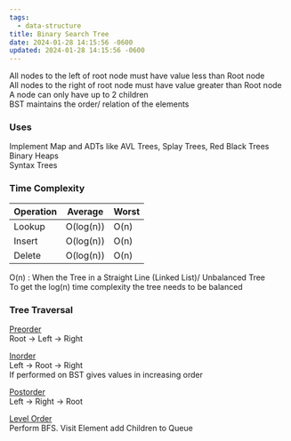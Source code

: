 ```yaml
---
tags:
  - data-structure
title: Binary Search Tree
date: 2024-01-28 14:15:56 -0600
updated: 2024-01-28 14:15:56 -0600
---
```


All nodes to the left of root node must have value less than Root node  
All nodes to the right of root node must have value greater than Root node  
A node can only have up to 2 children  
BST maintains the order/ relation of the elements

### Uses

Implement Map and ADTs like AVL Trees, Splay Trees, Red Black Trees  
Binary Heaps  
Syntax Trees

### Time Complexity

| Operation | Average   | Worst |
| --------- | --------- | ----- |
| Lookup    | O(log(n)) | O(n)  |
| Insert    | O(log(n)) | O(n)  |
| Delete    | O(log(n)) | O(n)  |

O(n) : When the Tree in a Straight Line (Linked List)/ Unbalanced Tree  
To get the log(n) time complexity the tree needs to be balanced

### Tree Traversal

<u>Preorder</u>  
Root -> Left -> Right

<u>Inorder</u>  
Left -> Root -> Right  
If performed on BST gives values in increasing order

<u>Postorder</u>  
Left -> Right -> Root

<u>Level Order</u>  
Perform BFS. Visit Element add Children to Queue

